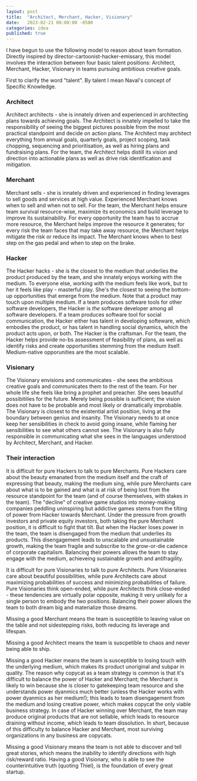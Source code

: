 ```yaml
---
layout: post
title:  "Architect, Merchant, Hacker, Visionary"
date:   2023-02-21 00:00:00 -0500
categories: idea
published: true
---
```


I have begun to use the following model to reason about team formation. Directly inspired by director-cartoonist-hacker-emissary, this model involves the interaction between four basic talent positions: Architect, Merchant, Hacker, Visionary in teams pursuing ambitious creative goals.

First to clarify the word "talent". By talent I mean Naval's concept of Specific Knowledge.

### Architect
Architect architects - she is innately driven and experienced in architecting plans towards achieving goals. The Architect is innately impelled to take the responsibility of seeing the biggest pictures possible from the most practical standpoint and decide on action plans. The Architect may architect everything from annual goals, quarterly goals, project scoping, task chopping, sequencing and prioritisation, as well as hiring plans and fundraising plans. For the team, the Architect helps distill its vision and direction into actionable plans as well as drive risk identification and mitigation.

### Merchant
Merchant sells - she is innately driven and experienced in finding leverages to sell goods and services at high value. Experienced Merchant knows when to sell and when not to sell. For the team, the Merchant helps ensure team survival resource-wise, maximize its economics and build leverage to improve its sustainability. For every opportunity the team has to accrue more resource, the Merchant helps improve the resource it generates; for every risk the team faces that may take away resource, the Merchant helps mitigate the risk or reduce its impact. The Merchant knows when to best step on the gas pedal and when to step on the brake.

### Hacker
The Hacker hacks - she is the closest to the medium that underlies the product produced by the team, and she innately enjoys working with the medium. To everyone else, working with the medium feels like work, but to her it feels like play - masterful play. She's the closest to seeing the bottom-up opportunities that emerge from the medium. Note that a product may touch upon multiple medium. If a team produces software tools for other software developers, the Hacker is *the* software developer among all software developers. If a team produces software tool for social communication, the Hacker either has talent in developing softeware, which embodies the product, or has talent in handling social dynamics, which the product acts upon, or both. The Hacker is the craftsman. For the team, the Hacker helps provide no-bs assessment of feasibility of plans, as well as identify risks and create opportunities stemming from the medium itself. Medium-native opporunities are the most scalable.

### Visionary
The Visionary envisions and communicates - she sees the ambitious creative goals and communicates them to the rest of the team. For her whole life she feels like bring a prophet and preacher. She sees beautiful possibitilies for the future. Merely being possible is sufficient; the vision does not have to be probable and most likely or dramatically improbable. The Visionary is closest to the existential artist position, living at the boundary between genius and insanity. The Visionary needs to at once keep her sensibilities in check to avoid going insane, while flaming her sensibilities to see what others cannot see. The Visionary is also fully responsible in communicating what she sees in the languages understood by Architect, Merchant, and Hacker.

### Their interaction

It is difficult for pure Hackers to talk to pure Merchants. Pure Hackers care about the beauty emanated from the medium itself and the craft of expressing that beauty, making the medium sing, while pure Merchants care about what is to be gained and what is at risk of being lost from the resource standpoint for the team (and of course themselves, with stakes in the team). The "decline" of creative game studios into money-making companies peddling uninspiring but addictive games stems from the tilting of power from Hacker towards Merchant. Under the pressure from growth investors and private equity investors, both taking the pure Merchant position, it is difficult to fight that tilt. But when the Hacker loses power in the team, the team is disengaged from the medium that underlies its products. This disengagement leads to unscalable and unsustainable growth, making the team fragile and subscribe to the grow-or-die cadence of corporate capitalism. Balancing their powers allows the team to stay engage with the medium, achieveing sustainable growth and antifragility.

It is difficult for pure Visionaries to talk to pure Architects. Pure Visionaries care about beautiful possibilities, while pure Architects care about maximizing probabilities of success and minimizing probabilities of failure. Pure Visionaries think open-ended, while pure Architects think close-ended - these tendencies are virtually polar opposite, making it very unlikely for a single person to embody the two positions. Balancing their power allows the team to both dream big and materialize those dreams.

Missing a good Merchant means the team is susceptible to leaving value on the table and not sidestepping risks, both reducing its leverage and lifespan.

Missing a good Architect means the team is suscpetible to chaos and never being able to ship.

Missing a good Hacker means the team is susceptible to losing touch with the underlying medium, which makes its product unoriginal and subpar in quality. The reason why copycat as a team strategy is common is that it's difficult to balance the power of Hacker and Merchant; the Merchant is likely to win because she is closer to gatekeeping team resource and she understands power dyanmics much better (unless the Hacker works with power dyanmics as her medium!); this leads to team disengagement from the medium and losing creative power, which makes copycat the only viable business strategy. In case of Hacker winning over Merchant, the team may produce original products that are not sellable, which leads to resource draining without income, which leads to team dissolution. In short, because of this difficulty to balance Hacker and Merchant, most surviving organizations in any business are copycats.

Missing a good Visionary means the team is not able to discover and tell great stories, which means the inability to identify directions with high risk/reward ratio. Having a good Visionary, who is able to see the counterintuitive truth (quoting Thiel), is the foundation of every great startup.